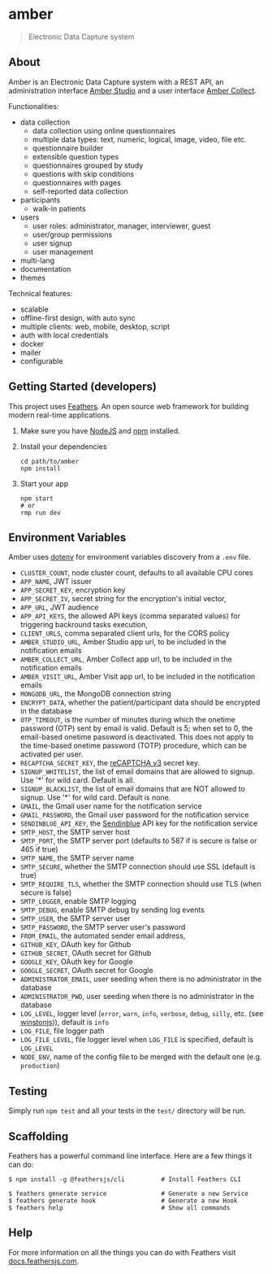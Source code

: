 # amber

> Electronic Data Capture system

## About

Amber is an Electronic Data Capture system with a REST API, an administration interface [Amber Studio](https://github.com/obiba/amber-studio) and a user interface [Amber Collect](https://github.com/obiba/amber-collect).

Functionalities:

* data collection
  * data collection using online questionnaires
  * multiple data types: text, numeric, logical, image, video, file etc.
  * questionnaire builder
  * extensible question types
  * questionnaires grouped by study
  * questions with skip conditions
  * questionnaires with pages
  * self-reported data collection
* participants
  * walk-in patients
* users
  * user roles: administrator, manager, interviewer, guest
  * user/group permissions
  * user signup
  * user management
* multi-lang
* documentation
* themes

Technical features:

* scalable
* offline-first design, with auto sync
* multiple clients: web, mobile, desktop, script
* auth with local credentials
* docker
* mailer
* configurable

## Getting Started (developers)

This project uses [Feathers](http://feathersjs.com). An open source web framework for building modern real-time applications.

1. Make sure you have [NodeJS](https://nodejs.org/) and [npm](https://www.npmjs.com/) installed.
2. Install your dependencies

    ```
    cd path/to/amber
    npm install
    ```

3. Start your app

    ```
    npm start
    # or
    rmp run dev
    ```

## Environment Variables

Amber uses [dotenv](https://github.com/motdotla/dotenv) for environment variables discovery from a `.env` file. 

* `CLUSTER_COUNT`, node cluster count, defaults to all available CPU cores
* `APP_NAME`, JWT issuer
* `APP_SECRET_KEY`, encryption key
* `APP_SECRET_IV`, secret string for the encryption's initial vector,
* `APP_URL`, JWT audience
* `APP_API_KEYS`, the allowed API keys (comma separated values) for triggering backround tasks execution,
* `CLIENT_URLS`, comma separated client urls, for the CORS policy
* `AMBER_STUDIO_URL`, Amber Studio app url, to be included in the notification emails
* `AMBER_COLLECT_URL`, Amber Collect app url, to be included in the notification emails
* `AMBER_VISIT_URL`, Amber Visit app url, to be included in the notification emails
* `MONGODB_URL`, the MongoDB connection string
* `ENCRYPT_DATA`, whether the patient/participant data should be encrypted in the database
* `OTP_TIMEOUT`, is the number of minutes during which the onetime password (OTP) sent by email is valid. Default is 5; when set to 0, the email-based onetime password is deactivated. This does not apply to the time-based onetime password (TOTP) procedure, which can be activated per user.
* `RECAPTCHA_SECRET_KEY`, the [reCAPTCHA v3](https://developers.google.com/recaptcha/docs/v3) secret key.
* `SIGNUP_WHITELIST`, the list of email domains that are allowed to signup. Use '*' for wild card. Default is all.
* `SIGNUP_BLACKLIST`, the list of email domains that are NOT allowed to signup. Use '*' for wild card. Default is none.
* `GMAIL`, the Gmail user name for the notification service
* `GMAIL_PASSWORD`, the Gmail user password for the notification service
* `SENDINBLUE_API_KEY`, the [Sendinblue](https://www.sendinblue.com/) API key for the notification service
* `SMTP_HOST`, the SMTP server host
* `SMTP_PORT`, the SMTP server port (defaults to 587 if is secure is false or 465 if true) 
* `SMTP_NAME`, the SMTP server name
* `SMTP_SECURE`, whether the SMTP connection should use SSL (default is true)
* `SMTP_REQUIRE_TLS`, whether the SMTP connection should use TLS (when secure is false)
* `SMTP_LOGGER`, enable SMTP logging
* `SMTP_DEBUG`, enable SMTP debug by sending log events
* `SMTP_USER`, the SMTP server user
* `SMTP_PASSWORD`, the SMTP server user's password
* `FROM_EMAIL`, the automated sender email address,
* `GITHUB_KEY`, OAuth key for Github
* `GITHUB_SECRET`, OAuth secret for Github
* `GOOGLE_KEY`, OAuth key for Google
* `GOOGLE_SECRET`, OAuth secret for Google
* `ADMINISTRATOR_EMAIL`, user seeding when there is no administrator in the database
* `ADMINISTRATOR_PWD`, user seeding when there is no administrator in the database
* `LOG_LEVEL`, logger level (`error`, `warn`, `info`, `verbose`, `debug`, `silly`, etc. (see [winstonjs](https://github.com/winstonjs/winston))), default is `info`
* `LOG_FILE`, file logger path
* `LOG_FILE_LEVEL`, file logger level when `LOG_FILE` is specified, default is `LOG_LEVEL`
* `NODE_ENV`, name of the config file to be merged with the default one (e.g. `production`)

## Testing

Simply run `npm test` and all your tests in the `test/` directory will be run.

## Scaffolding

Feathers has a powerful command line interface. Here are a few things it can do:

```
$ npm install -g @feathersjs/cli          # Install Feathers CLI

$ feathers generate service               # Generate a new Service
$ feathers generate hook                  # Generate a new Hook
$ feathers help                           # Show all commands
```

## Help

For more information on all the things you can do with Feathers visit [docs.feathersjs.com](http://docs.feathersjs.com).
